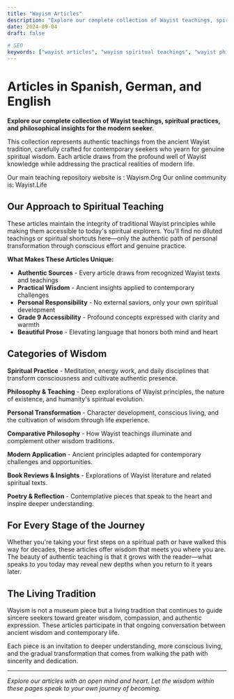 ```yaml
---
title: "Wayism Articles"
description: "Explore our complete collection of Wayist teachings, spiritual practices, and philosophical insights for the modern seeker."
date: 2024-09-04
draft: false

# SEO
keywords: ["wayist articles", "wayism spiritual teachings", "wayist philosophy", "meditation", "personal development", "consciousness"]
---
```


# Articles in Spanish, German, and English

**Explore our complete collection of Wayist teachings, spiritual practices, and philosophical insights for the modern seeker.**

This collection represents authentic teachings from the ancient Wayist tradition, carefully crafted for contemporary seekers who yearn for genuine spiritual wisdom. Each article draws from the profound well of Wayist knowledge while addressing the practical realities of modern life.

Our main teaching repository website is : Wayism.Org
Our online community is: Wayist.Life


## Our Approach to Spiritual Teaching

These articles maintain the integrity of traditional Wayist principles while making them accessible to today's spiritual explorers. You'll find no diluted teachings or spiritual shortcuts here—only the authentic path of personal transformation through conscious effort and genuine practice.

**What Makes These Articles Unique:**

- **Authentic Sources** - Every article draws from recognized Wayist texts and teachings
- **Practical Wisdom** - Ancient insights applied to contemporary challenges  
- **Personal Responsibility** - No external saviors, only your own spiritual development
- **Grade 9 Accessibility** - Profound concepts expressed with clarity and warmth
- **Beautiful Prose** - Elevating language that honors both mind and heart

## Categories of Wisdom

**Spiritual Practice** - Meditation, energy work, and daily disciplines that transform consciousness and cultivate authentic presence.

**Philosophy & Teaching** - Deep explorations of Wayist principles, the nature of existence, and humanity's spiritual evolution.

**Personal Transformation** - Character development, conscious living, and the cultivation of wisdom through life experience.

**Comparative Philosophy** - How Wayist teachings illuminate and complement other wisdom traditions.

**Modern Application** - Ancient principles adapted for contemporary challenges and opportunities.

**Book Reviews & Insights** - Explorations of Wayist literature and related spiritual texts.

**Poetry & Reflection** - Contemplative pieces that speak to the heart and inspire deeper understanding.

## For Every Stage of the Journey

Whether you're taking your first steps on a spiritual path or have walked this way for decades, these articles offer wisdom that meets you where you are. The beauty of authentic teaching is that it grows with the reader—what speaks to you today may reveal new depths when you return to it years later.

## The Living Tradition

Wayism is not a museum piece but a living tradition that continues to guide sincere seekers toward greater wisdom, compassion, and authentic expression. These articles participate in that ongoing conversation between ancient wisdom and contemporary life.

Each piece is an invitation to deeper understanding, more conscious living, and the gradual transformation that comes from walking the path with sincerity and dedication.

---

*Explore our articles with an open mind and heart. Let the wisdom within these pages speak to your own journey of becoming.*
